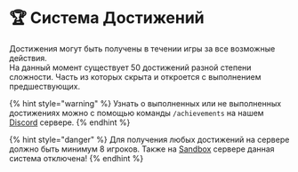 # 🏆 Система Достижений

Достижения могут быть получены в течении игры за все возможные действия.\
На данный момент существует 50 достижений разной степени сложности. Часть из которых скрыта и откроется с выполнением предшествующих.

{% hint style="warning" %}
Узнать о выполненных или не выполненных достижениях можно с помощью команды `/achievements` на нашем [Discord](https://discord.com/invite/376sEKP2tX) сервере.
{% endhint %}

{% hint style="danger" %}
Для получения любых достижений на сервере должно быть минимум 8 игроков. Также на [Sandbox](../../servers/scpsl-sandbox.md) сервере данная система отключена!
{% endhint %}
